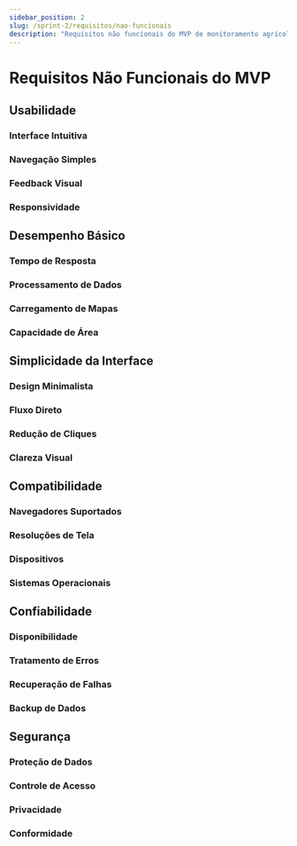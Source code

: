 ```yaml
---
sidebar_position: 2
slug: /sprint-2/requisitos/nao-funcionais
description: "Requisitos não funcionais do MVP de monitoramento agrícola"
---
```


# Requisitos Não Funcionais do MVP

## Usabilidade

### Interface Intuitiva

### Navegação Simples

### Feedback Visual

### Responsividade

## Desempenho Básico

### Tempo de Resposta

### Processamento de Dados

### Carregamento de Mapas

### Capacidade de Área

## Simplicidade da Interface

### Design Minimalista

### Fluxo Direto

### Redução de Cliques

### Clareza Visual

## Compatibilidade

### Navegadores Suportados

### Resoluções de Tela

### Dispositivos

### Sistemas Operacionais

## Confiabilidade

### Disponibilidade

### Tratamento de Erros

### Recuperação de Falhas

### Backup de Dados

## Segurança

### Proteção de Dados

### Controle de Acesso

### Privacidade

### Conformidade
